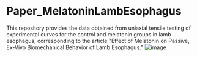 # Paper_MelatoninLambEsophagus
This repository provides the data obtained from uniaxial tensile testing of experimental curves for the control and melatonin groups in lamb esophagus, corresponding to the article "Effect of Melatonin on Passive, Ex-Vivo Biomechanical Behavior of Lamb Esophagus."
![image](https://github.com/user-attachments/assets/b4cb226d-ce00-407e-8b6c-0209f5cfe8f6)

